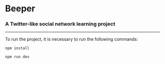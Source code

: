 # Beeper
### A Twitter-like social network learning project
***

To run the project, it is necessary to run the following commands:
```
npm install
```

```
npm run dev
```

